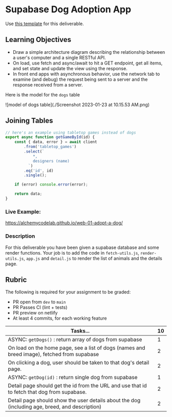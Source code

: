 # Supabase Dog Adoption App

Use [this template](https://github.com/alchemycodelab/half-baked-web-01-adopt-a-dog) for this deliverable.

## Learning Objectives

-   Draw a simple architecture diagram describing the relationship between a user's computer and a single RESTful API.
-   On load, use fetch and async/await to hit a GET endpoint, get all items, and set state and update the view using the response.
-   In front end apps with asynchronous behavior, use the network tab to examine (and debug) the request being sent to a server and the response received from a server.

Here is the model for the `dogs` table

![model of dogs table](./Screenshot 2023-01-23 at 10.15.53 AM.png)

## Joining Tables

```js
// here's an example using tabletop games instead of dogs
export async function getGameById(id) {
    const { data, error } = await client
        .from('tabletop_games')
        .select(`
            *,
            designers (name)
          `)
        .eq('id', id)
        .single();

    if (error) console.error(error);

    return data;
}
```

### Live Example:

https://alchemycodelab.github.io/web-01-adopt-a-dog/

### Description

For this deliverable you have been given a supabase database and some render functions. Your job is to add the code in `fetch-utils.js`, `render-utils.js`, `app.js` and `detail.js` to render the list of animals and the details page.

## Rubric

The following is required for your assignment to be graded:

-   PR open from `dev` to `main`
-   PR Passes CI (lint + tests)
-   PR preview on netlify
-   At least 4 commits, for each working feature

| Tasks...                                                                                       | **10** |
| ---------------------------------------------------------------------------------------------- | ------ |
| ASYNC: `getDogs()` : return array of dogs from supabase                                        | 1      |
| On load on the home page, see a list of dogs (names and breed image), fetched from supabase    | 2      |
| On clicking a dog, user should be taken to that dog's detail page.                             | 2      |
| ASYNC: `getDog(id)` : return single dog from supabase                                          | 1      |
| Detail page should get the id from the URL and use that id to fetch that dog from supabase.    | 2      |
| Detail page should show the user details about the dog (including age, breed, and description) | 2      |
